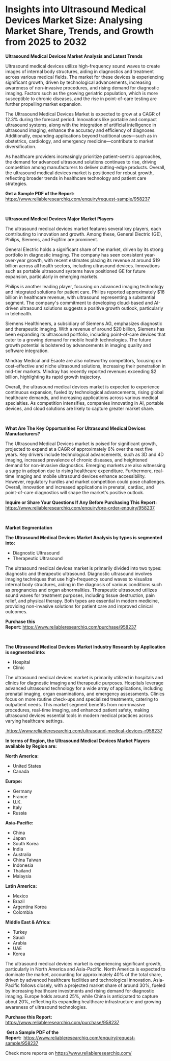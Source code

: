 <p><h1>Insights into Ultrasound Medical Devices Market Size: Analysing Market Share, Trends, and Growth from 2025 to 2032</h1></p><p><strong>Ultrasound Medical Devices Market Analysis and Latest Trends</strong></p>
<p><p>Ultrasound medical devices utilize high-frequency sound waves to create images of internal body structures, aiding in diagnostics and treatment across various medical fields. The market for these devices is experiencing significant growth, driven by technological advancements, increasing awareness of non-invasive procedures, and rising demand for diagnostic imaging. Factors such as the growing geriatric population, which is more susceptible to chronic diseases, and the rise in point-of-care testing are further propelling market expansion.</p><p>The Ultrasound Medical Devices Market is expected to grow at a CAGR of 12.3% during the forecast period. Innovations like portable and compact ultrasound systems, along with the integration of artificial intelligence in ultrasound imaging, enhance the accuracy and efficiency of diagnoses. Additionally, expanding applications beyond traditional uses—such as in obstetrics, cardiology, and emergency medicine—contribute to market diversification. </p><p>As healthcare providers increasingly prioritize patient-centric approaches, the demand for advanced ultrasound solutions continues to rise, driving competition among manufacturers to deliver cutting-edge products. Overall, the ultrasound medical devices market is positioned for robust growth, reflecting broader trends in healthcare technology and patient care strategies.</p></p>
<p><strong>Get a Sample PDF of the Report:&nbsp;</strong> <a href="https://www.reliableresearchiq.com/enquiry/request-sample/958237?utm_campaign=3116&utm_medium=2&utm_source=Github&utm_content=ia&utm_term=06032025&utm_id=ultrasound-medical-devices">https://www.reliableresearchiq.com/enquiry/request-sample/958237</a></p>
<p>&nbsp;</p>
<p><strong>Ultrasound Medical Devices Major Market Players</strong></p>
<p><p>The ultrasound medical devices market features several key players, each contributing to innovation and growth. Among these, General Electric (GE), Philips, Siemens, and Fujifilm are prominent. </p><p>General Electric holds a significant share of the market, driven by its strong portfolio in diagnostic imaging. The company has seen consistent year-over-year growth, with recent estimates placing its revenue at around $19 billion across all health sectors, including ultrasound devices. Innovations such as portable ultrasound systems have positioned GE for future expansion, particularly in emerging markets.</p><p>Philips is another leading player, focusing on advanced imaging technology and integrated solutions for patient care. Philips reported approximately $18 billion in healthcare revenue, with ultrasound representing a substantial segment. The company's commitment to developing cloud-based and AI-driven ultrasound solutions suggests a positive growth outlook, particularly in telehealth.</p><p>Siemens Healthineers, a subsidiary of Siemens AG, emphasizes diagnostic and therapeutic imaging. With a revenue of around $20 billion, Siemens has been expanding its ultrasound portfolio, including point-of-care devices that cater to a growing demand for mobile health technologies. The future growth potential is bolstered by advancements in imaging quality and software integration.</p><p>Mindray Medical and Esaote are also noteworthy competitors, focusing on cost-effective and niche ultrasound solutions, increasing their penetration in mid-tier markets. Mindray has recently reported revenues exceeding $2 billion, highlighting its rapid growth trajectory.</p><p>Overall, the ultrasound medical devices market is expected to experience continuous expansion, fueled by technological advancements, rising global healthcare demands, and increasing applications across various medical specialties. As competition intensifies, companies innovating in AI, portable devices, and cloud solutions are likely to capture greater market share.</p></p>
<p>&nbsp;</p>
<p><strong>What Are The Key Opportunities For Ultrasound Medical Devices Manufacturers?</strong></p>
<p><p>The Ultrasound Medical Devices market is poised for significant growth, projected to expand at a CAGR of approximately 6% over the next five years. Key drivers include technological advancements, such as 3D and 4D imaging, increased prevalence of chronic diseases, and heightened demand for non-invasive diagnostics. Emerging markets are also witnessing a surge in adoption due to rising healthcare expenditure. Furthermore, real-time imaging and mobile ultrasound devices enhance accessibility. However, regulatory hurdles and market competition could pose challenges. Overall, innovation and increased applications in prenatal, cardiac, and point-of-care diagnostics will shape the market's positive outlook.</p></p>
<p><strong>Inquire or Share Your Questions If Any Before Purchasing This Report:</strong> <a href="https://www.reliableresearchiq.com/enquiry/pre-order-enquiry/958237?utm_campaign=3116&utm_medium=2&utm_source=Github&utm_content=ia&utm_term=06032025&utm_id=ultrasound-medical-devices">https://www.reliableresearchiq.com/enquiry/pre-order-enquiry/958237</a></p>
<p>&nbsp;</p>
<p><strong>Market Segmentation</strong></p>
<p><strong>The Ultrasound Medical Devices Market Analysis by types is segmented into:</strong></p>
<p><ul><li>Diagnostic Ultrasound</li><li>Therapeutic Ultrasound</li></ul></p>
<p><p>The ultrasound medical devices market is primarily divided into two types: diagnostic and therapeutic ultrasound. Diagnostic ultrasound involves imaging techniques that use high-frequency sound waves to visualize internal body structures, aiding in the diagnosis of various conditions such as pregnancies and organ abnormalities. Therapeutic ultrasound utilizes sound waves for treatment purposes, including tissue destruction, pain relief, and physical therapy. Both types are essential in modern medicine, providing non-invasive solutions for patient care and improved clinical outcomes.</p></p>
<p><strong>Purchase this Report:&nbsp;</strong><a href="https://www.reliableresearchiq.com/purchase/958237?utm_campaign=3116&utm_medium=2&utm_source=Github&utm_content=ia&utm_term=06032025&utm_id=ultrasound-medical-devices">https://www.reliableresearchiq.com/purchase/958237</a></p>
<p>&nbsp;</p>
<p><strong>The Ultrasound Medical Devices Market Industry Research by Application is segmented into:</strong></p>
<p><ul><li>Hospital</li><li>Clinic</li></ul></p>
<p><p>The ultrasound medical devices market is primarily utilized in hospitals and clinics for diagnostic imaging and therapeutic purposes. Hospitals leverage advanced ultrasound technology for a wide array of applications, including prenatal imaging, organ examinations, and emergency assessments. Clinics focus on more routine check-ups and specialized treatments, catering to outpatient needs. This market segment benefits from non-invasive procedures, real-time imaging, and enhanced patient safety, making ultrasound devices essential tools in modern medical practices across varying healthcare settings.</p></p>
<p><a href="https://www.reliableresearchiq.com/ultrasound-medical-devices-r958237?utm_campaign=3116&utm_medium=2&utm_source=Github&utm_content=ia&utm_term=06032025&utm_id=ultrasound-medical-devices">&nbsp;https://www.reliableresearchiq.com/ultrasound-medical-devices-r958237</a></p>
<p><strong>In terms of Region, the Ultrasound Medical Devices Market Players available by Region are:</strong></p>
<p>
    <p> <strong> North America: </strong>
        <ul>
            <li>United States</li>
            <li>Canada</li>
        </ul>
        </p> 
    <p> <strong> Europe: </strong>
        <ul>
            <li>Germany</li>
            <li>France</li>
            <li>U.K.</li>
            <li>Italy</li>
            <li>Russia</li>
        </ul>
        </p> 
    <p> <strong> Asia-Pacific: </strong>
        <ul>
            <li>China</li>
            <li>Japan</li>
            <li>South Korea</li>
            <li>India</li>
            <li>Australia</li>
            <li>China Taiwan</li>
            <li>Indonesia</li>
            <li>Thailand</li>
            <li>Malaysia</li>
        </ul>
        </p> 
    <p> <strong> Latin America: </strong>
        <ul>
            <li>Mexico</li>
            <li>Brazil</li>
            <li>Argentina Korea</li>
            <li>Colombia</li>
        </ul>
        </p> 
    <p> <strong> Middle East & Africa: </strong>
        <ul>
            <li>Turkey</li>
            <li>Saudi</li>
            <li>Arabia</li>
            <li>UAE</li>
            <li>Korea</li>
        </ul>
    </p>
    </p>
<p><p>The ultrasound medical devices market is experiencing significant growth, particularly in North America and Asia-Pacific. North America is expected to dominate the market, accounting for approximately 40% of the total share, driven by advanced healthcare facilities and technological innovation. Asia-Pacific follows closely, with a projected market share of around 30%, fueled by increasing healthcare investments and rising demand for diagnostic imaging. Europe holds around 25%, while China is anticipated to capture about 20%, reflecting its expanding healthcare infrastructure and growing awareness of ultrasound technologies.</p></p>
<p><strong>Purchase this Report: </strong><a href="https://www.reliableresearchiq.com/purchase/958237?utm_campaign=3116&utm_medium=2&utm_source=Github&utm_content=ia&utm_term=06032025&utm_id=ultrasound-medical-devices">https://www.reliableresearchiq.com/purchase/958237</a></p>
<p>&nbsp;<strong>Get a Sample PDF of the Report:&nbsp;&nbsp;</strong><a href="https://www.reliableresearchiq.com/enquiry/request-sample/958237?utm_campaign=3116&utm_medium=2&utm_source=Github&utm_content=ia&utm_term=06032025&utm_id=ultrasound-medical-devices">https://www.reliableresearchiq.com/enquiry/request-sample/958237</a></p>
<p><strong></strong></p>
<p>Check more reports on <a href="https://www.reliableresearchiq.com/?utm_campaign=3116&utm_medium=2&utm_source=Github&utm_content=ia&utm_term=06032025&utm_id=ultrasound-medical-devices">https://www.reliableresearchiq.com/</a></p>